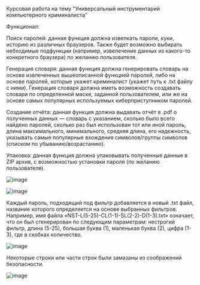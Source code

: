 Курсовая работа на тему "Универсальный инструментарий компьютерного криминалиста"

Функционал:

Поиск паролей: данная функция должна извелкать пароли, куки, историю из различных браузеров. Также будет возможно выбирать небходимые подфункции (например, извелечение данных из какого-то конкретного браузера) по желанию пользователя. 

Генерация словаря: данная функция должна генерировать словарь на основе извлеченных вышеописанной функцией паролей, либо на основе паролей, которые укажет криминалист (укажет путь к .txt файлу с ними). Генерация словаря должна иметь возможность создавать словари по определенной маске, заданной пользователем, или же на основе самых популярных используемых киберприступником паролей. 

Создание отчёта: данная функция должна выдавать отчёт в .pdf о полученных данных — словарь с указанием, сколько было всего найдено паролей, сколько раз был использован тот или иной пароль, длина максимального, минимального, средняя длина, его надежность, указывать самые популярные вхождения символов/группы символов (списком по убыванию/возрастанию).

Упаковка: данная функция должна упаковывать полученные данные в ZIP архив, с возможностью установки пароля (по желанию пользователя).

![image](https://github.com/user-attachments/assets/ba5a8bf5-7c53-40b0-b5a7-89ad81de3f29)

![image](https://github.com/user-attachments/assets/31c9dac3-2e82-4f91-a3c1-c258fa7f119d)

Каждый пароль, подходящий под фильтр добавляется в новый .txt файл, название которого определяется на основе выбранных фильтров. Например, имя файла «NST-L(5-25)-CL(1-1)-SL(2-2)-D(1-3).txt» означает, что он был сгенерирован по следующим параметрам: нестрогий фильтр, длина (5-25), большая буква (1), маленькая буква (2), цифра (1-3), где в скобках количество.

![image](https://github.com/user-attachments/assets/ca232eed-9bb6-4c0a-a634-5f60c741f887)

Некоторые строки или части строк были замазаны из соображений безопасности. 

![image](https://github.com/user-attachments/assets/e743d228-c480-4f41-88ab-73b32d3faf0b)
